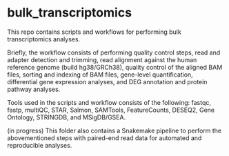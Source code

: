 # bulk_transcriptomics
This repo contains scripts and workflows for performing bulk transcriptomics analyses. 

Briefly, the workflow consists of performing quality control steps, read and adapter detection and trimming, read alignment against the human reference genome (build hg38/GRCh38), quality control of the aligned BAM files, sorting and indexing of BAM files, gene-level quantification, differential gene expression analyses, and DEG annotation and protein pathway analyses.

Tools used in the scripts and workflow consists of the following: fastqc, fastp, multiQC, STAR, Salmon, SAMTools, FeatureCounts, DESEQ2, Gene Ontology, STRINGDB, and MSigDB/GSEA.

(in progress) This folder also contains a Snakemake pipeline to perform the abovementioned steps with paired-end read data for automated and reproducible analyses. 
